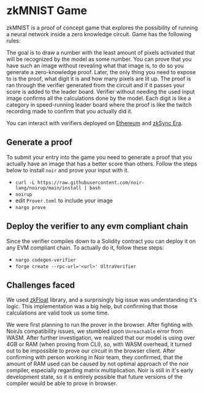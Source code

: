 # zkMNIST Game

zkMNIST is a proof of concept game that explores the possibility of running a
neural network inside a zero knowledge circuit. Game has the following rules:

The goal is to draw a number with the least amount of pixels activated that will be recognized by the model as some number.
You can prove that you have such an image without revealing what that image is, to do so you generate a zero-knowledge proof.
Later, the only thing you need to expose to is the proof, what digit it is and how many pixels are lit up.
The proof is ran through the verifier generated from the circuit and if it passes your score is added to the leader board.
Verifier without needing the used input image confirms all the calculations done by the model.
Each digit is like a category in speed-running leader board where the proof is like the twitch recording made to confirm that you actually did it.

You can interact with verifiers deployed on [Ethereum](https://sepolia.etherscan.io/address/0xbb22218723a42ee6b3bfc62d50648c8ea8003e18) and [zkSync Era](https://sepolia.explorer.zksync.io/address/0xf2535F2149aB3A0b293A760085e7913A209d90f3#transactions).

## Generate a proof

To submit your entry into the game you need to generate a proof that you
actually have an image that has a better score than others. Follow the steps
below to install `noir` and prove your input with it.

- `curl -L https://raw.githubusercontent.com/noir-lang/noirup/main/install | bash`
- `noirup`
- edit `Prover.toml` to include your image
- `nargo prove`

## Deploy the verifier to any evm compliant chain

Since the verifier compiles down to a Solidity contract you can deploy it on
any EVM compliant chain. To actually do it, follow these steps:

- `nargo codegen-verifier`
- `forge create --rpc-url='<url>' UltraVerifier`


## Challenges faced

We used [zkFloat](https://github.com/0x3327/ZKFloat) library, and a surprisingly big issue was understanding it's logic. This implementation was a big help, but confirming that those calculations are valid took us some time.

We were first planning to run the prover in the browser. After fighting with NoirJs compatibility issues, we stumbled upon `Unreachable` error from WASM. After further investigation, we realized that our model is using over 4GB or RAM (when proving from CLI), so, with WASM overhead, it turned out to be impossible to prove our circuit in the browser client. After confirming with person working in Noir team, they confirmed, that the amount of RAM used can be caused by not optimal approach of the noir compiler, especially regarding matrix multiplication. Noir is still in it's early development state, so it is entirely possible that future versions of the compiler would be able to prove in browser.

